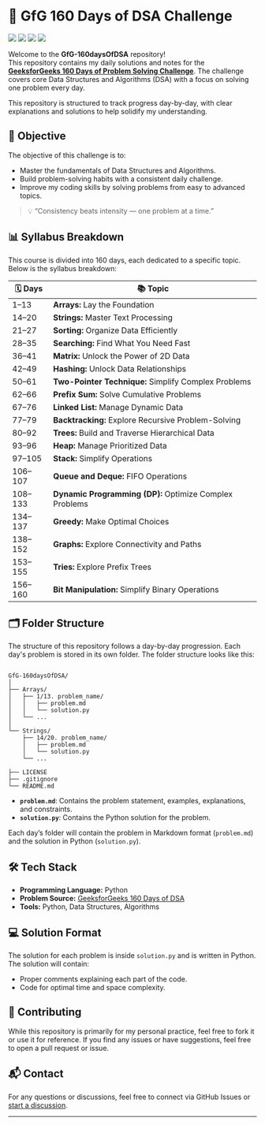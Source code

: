 # 📑 GfG 160 Days of DSA Challenge

<p>
  <img src="https://img.shields.io/badge/Status-Active-green" />
  <img src="https://img.shields.io/badge/Python-6A0DAD?style=flat&logo=python&logoColor=white"/>
  <img src="https://img.shields.io/badge/Topic-DSA-F05032?style=flat"/>
  <img src="https://img.shields.io/badge/DSA-GeekforGeeks-blue.svg" />
</p>

Welcome to the **GfG-160daysOfDSA** repository!  
This repository contains my daily solutions and notes for the **[GeeksforGeeks 160 Days of Problem Solving Challenge](https://practice.geeksforgeeks.org/courses/160-days-of-dsa-workshop)**. The challenge covers core Data Structures and Algorithms (DSA) with a focus on solving one problem every day.

This repository is structured to track progress day-by-day, with clear explanations and solutions to help solidify my understanding.

## 🚀 Objective

The objective of this challenge is to:
- Master the fundamentals of Data Structures and Algorithms.
- Build problem-solving habits with a consistent daily challenge.
- Improve my coding skills by solving problems from easy to advanced topics.

> 💡 “Consistency beats intensity — one problem at a time.”

## 📊 Syllabus Breakdown

This course is divided into 160 days, each dedicated to a specific topic. Below is the syllabus breakdown:

| 🗓️ Days | 📚 Topic                                  |
|---------|-------------------------------------------|
| 1–13    | **Arrays:** Lay the Foundation            |
| 14–20   | **Strings:** Master Text Processing       |
| 21–27   | **Sorting:** Organize Data Efficiently    |
| 28–35   | **Searching:** Find What You Need Fast    |
| 36–41   | **Matrix:** Unlock the Power of 2D Data   |
| 42–49   | **Hashing:** Unlock Data Relationships    |
| 50–61   | **Two-Pointer Technique:** Simplify Complex Problems |
| 62–66   | **Prefix Sum:** Solve Cumulative Problems |
| 67–76   | **Linked List:** Manage Dynamic Data      |
| 77–79   | **Backtracking:** Explore Recursive Problem-Solving |
| 80–92   | **Trees:** Build and Traverse Hierarchical Data |
| 93–96   | **Heap:** Manage Prioritized Data         |
| 97–105  | **Stack:** Simplify Operations            |
| 106–107 | **Queue and Deque:** FIFO Operations      |
| 108–133 | **Dynamic Programming (DP):** Optimize Complex Problems |
| 134–137 | **Greedy:** Make Optimal Choices          |
| 138–152 | **Graphs:** Explore Connectivity and Paths|
| 153–155 | **Tries:** Explore Prefix Trees           |
| 156–160 | **Bit Manipulation:** Simplify Binary Operations |

## 🗂️ Folder Structure

The structure of this repository follows a day-by-day progression. Each day's problem is stored in its own folder. The folder structure looks like this:

```

GfG-160daysOfDSA/
│
├── Arrays/
│   ├── 1/13. problem_name/
│   │   ├── problem.md
│   │   └── solution.py
│   └── ...
│
└── Strings/
    ├── 14/20. problem_name/
    │   ├── problem.md
    │   └── solution.py
    └── ...

├── LICENSE
├── .gitignore
└── README.md

````

- **`problem.md`**: Contains the problem statement, examples, explanations, and constraints.
- **`solution.py`**: Contains the Python solution for the problem.

Each day’s folder will contain the problem in Markdown format (`problem.md`) and the solution in Python (`solution.py`).

## 🛠️ Tech Stack

- **Programming Language:** Python  
- **Problem Source:** [GeeksforGeeks 160 Days of DSA](https://practice.geeksforgeeks.org/courses/160-days-of-dsa-workshop)
- **Tools:** Python, Data Structures, Algorithms

## 💻 Solution Format

The solution for each problem is inside `solution.py` and is written in Python. The solution will contain:

* Proper comments explaining each part of the code.
* Code for optimal time and space complexity.

## 🤝 Contributing

While this repository is primarily for my personal practice, feel free to fork it or use it for reference. If you find any issues or have suggestions, feel free to open a pull request or issue.

## 📬 Contact

For any questions or discussions, feel free to connect via GitHub Issues or [start a discussion](https://github.com/soumyajiitdas/GfG-160daysOfDSA/discussions).

---
